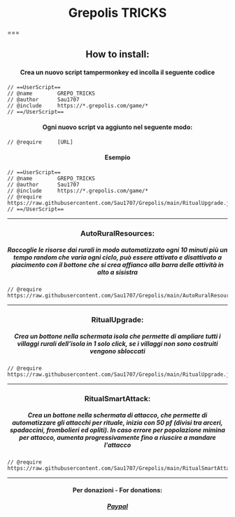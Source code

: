 # <div align="center"> Grepolis TRICKS </div>
===
## <div align="center"> How to install: </div>
#### <div align="center"> Crea un nuovo script tampermonkey ed incolla il seguente codice </div>
```
// ==UserScript==
// @name        GREPO_TRICKS
// @author      Sau1707
// @include     https://*.grepolis.com/game/*
// ==/UserScript==
```
#### <div align="center"> Ogni nuovo script va aggiunto nel seguente modo: </div>
```
// @require     [URL]
```
#### <div align="center"> Esempio </div>
```
// ==UserScript==
// @name        GREPO_TRICKS 
// @author      Sau1707 
// @include     https://*.grepolis.com/game/* 
// @require     https://raw.githubusercontent.com/Sau1707/Grepolis/main/RitualUpgrade.js 
// ==/UserScript==
```
---
### <div align="center"> AutoRuralResources: </div>
##### <div align="center"> Raccoglie le risorse dai rurali in modo automatizzato ogni 10 minuti più un tempo random che varia ogni ciclo, può essere attivato e disattivato a piacimento con il bottone che si crea affianco alla barra delle attività in alto a sisistra </div>
```
// @require     https://raw.githubusercontent.com/Sau1707/Grepolis/main/AutoRuralResources.js
```
---
### <div align="center"> RitualUpgrade: </div>
##### <div align="center"> Crea un bottone nella schermata isola che permette di ampliare tutti i villaggi rurali dell'isola in 1 solo click, se i villaggi non sono costruiti vengono sbloccati </div>
```
// @require     https://raw.githubusercontent.com/Sau1707/Grepolis/main/RitualUpgrade.js
```
---
### <div align="center"> RitualSmartAttack: </div>
##### <div align="center"> Crea un bottone nella schermata di attacco, che permette di automatizzare gli attacchi per rituale, inizia con 50 pf (divisi tra arceri, spadaccini, frombolieri ed opliti). In caso errore per popolazione mimina per attacco, aumenta progressivamente fino a riuscire a mandare l'attacco </div>
```
// @require     https://raw.githubusercontent.com/Sau1707/Grepolis/main/RitualSmartAttack.js
```
---
#### <div align="center"> Per donazioni - For donations: </div>
##### <div align="center"> [Paypal](https://paypal.me/sau1707) </div>

